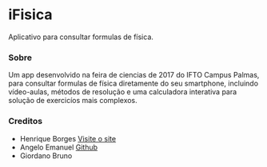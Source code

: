 # iFisica
Aplicativo para consultar formulas de física.

### Sobre
Um app desenvolvido na feira de ciencias de 2017 do IFTO Campus Palmas, para consultar formulas de física diretamente do seu smartphone, incluindo vídeo-aulas, métodos de resolução e uma calculadora interativa para solução de exercicíos mais complexos.

### Creditos
* Henrique Borges [Visite o site](https://henrique.github.io)
* Angelo Emanuel [Github](https://github.com/angeloecw)
* Giordano Bruno
